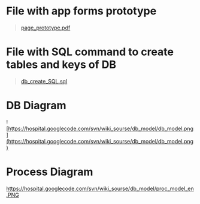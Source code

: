 # File with app forms prototype #
> [page\_prototype.pdf](https://hospital.googlecode.com/svn/wiki_sourse/db_model/paget_prototype.pdf)


# File with SQL command to create tables and keys of DB #
> [db\_create\_SQL.sql](https://hospital.googlecode.com/svn/wiki_sourse/db_model/db_create_SQL.sql)

# DB Diagram #

![https://hospital.googlecode.com/svn/wiki_sourse/db_model/db_model.png](https://hospital.googlecode.com/svn/wiki_sourse/db_model/db_model.png)


# Process Diagram #

https://hospital.googlecode.com/svn/wiki_sourse/db_model/proc_model_en.PNG